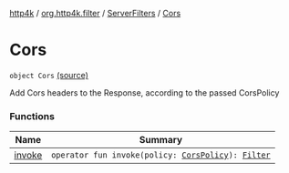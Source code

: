 [http4k](../../../index.md) / [org.http4k.filter](../../index.md) / [ServerFilters](../index.md) / [Cors](./index.md)

# Cors

`object Cors` [(source)](https://github.com/http4k/http4k/blob/master/http4k-core/src/main/kotlin/org/http4k/filter/ServerFilters.kt#L47)

Add Cors headers to the Response, according to the passed CorsPolicy

### Functions

| Name | Summary |
|---|---|
| [invoke](invoke.md) | `operator fun invoke(policy: `[`CorsPolicy`](../../-cors-policy/index.md)`): `[`Filter`](../../../org.http4k.core/-filter/index.md) |
